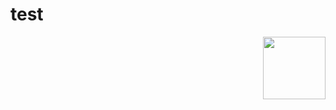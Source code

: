 # test

<img align="right" width="100" height="100" src="[https://picsum.photos/100/100](https://github.com/Abdl2000/test/blob/main/TNO%20logo.jpg)">



